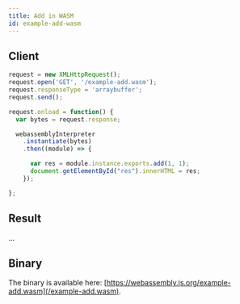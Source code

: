 ```yaml
---
title: Add in WASM
id: example-add-wasm
---
```


## Client

<div id="exec">

```js
request = new XMLHttpRequest();
request.open('GET', '/example-add.wasm');
request.responseType = 'arraybuffer';
request.send();

request.onload = function() {
  var bytes = request.response;

  webassemblyInterpreter
    .instantiate(bytes)
    .then((module) => {

      var res = module.instance.exports.add(1, 1);
      document.getElementById("res").innerHTML = res;
    });

};
```

</div>

## Result

<div id="res">...</div>

## Binary

The binary is available here: [https://webassembly.js.org/example-add.wasm](/example-add.wasm).

<script src="https://bundle.run/webassembly-interpreter@0.0.15"></script>
<script src="/example-exec.js"></script>
